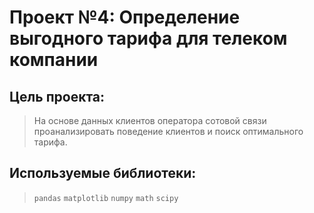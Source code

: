 # Проект №4: Определение выгодного тарифа для телеком компании

## Цель проекта: 
> На основе данных клиентов оператора сотовой связи проанализировать поведение клиентов и поиск оптимального тарифа.

## Используемые библиотеки: 
> `pandas` `matplotlib` `numpy` `math` `scipy`

